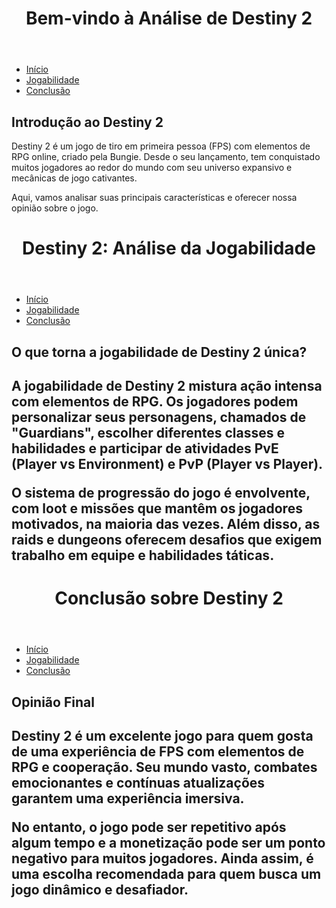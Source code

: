 <!DOCTYPE html>
<html lang="pt-br">
<head> 
    <meta charset="UTF-8">
    <meta name="viewport" content="width=device-width, initial-scale=1.0">
    <title>Destiny 2: Análise Completa</title>
</head>
<body>
    <header>
        <h1> Bem-vindo à Análise de Destiny 2 </h1>
    </header>

 <nav>
        <ul>
            <li><a href="index.html">Início</a></li>
            <li><a href="jogabilidade.html">Jogabilidade</a></li>
            <li><a href="conclusao.html">Conclusão</a></li>
        </ul>
    </nav>

 <section>
        <h2>Introdução ao Destiny 2</h2>
        <p>Destiny 2 é um jogo de tiro em primeira pessoa (FPS) com elementos de RPG online, criado pela Bungie. Desde o seu lançamento, tem conquistado muitos jogadores ao redor do mundo com seu universo expansivo e mecânicas de jogo cativantes.</p>
        <p>Aqui, vamos analisar suas principais características e oferecer nossa opinião sobre o jogo.</p>
    </section>
</body>
</html>

<!DOCTYPE html>
<html lang="pt-br">
<head>
    <meta charset="UTF-8">
    <meta name="viewport" content="width=device-width, initial-scale=1.0">
    <title> Jogabilidade - Destiny 2</title>
</head>
<body>
    <header>
        <h1>Destiny 2: Análise da Jogabilidade</h1>
    </header>

<nav>
        <ul>
            <li><a href="index.html">Início</a></li>
            <li><a href="jogabilidade.html">Jogabilidade</a></li>
            <li><a href="conclusao.html">Conclusão</a></li>
        </ul>
    </nav>

 <section>
        <h2> O que torna a jogabilidade de Destiny 2 única? <h2>
        <p> A jogabilidade de Destiny 2 mistura ação intensa com elementos de RPG. Os jogadores podem personalizar seus personagens, chamados de "Guardians", escolher diferentes classes e habilidades e participar de atividades PvE (Player vs Environment) e PvP (Player vs Player).</p>
        <p> O sistema de progressão do jogo é envolvente, com loot e missões que mantêm os jogadores motivados, na maioria das vezes. Além disso, as raids e dungeons oferecem desafios que exigem trabalho em equipe e habilidades táticas. </p>
    </section>
</body>
</html>

<!DOCTYPE html>
<html lang="pt-br">
<head>
    <meta charset="UTF-8">
    <meta name="viewport" content="width=device-width, initial-scale=1.0">
    <title>Conclusão - Destiny 2 </title>
</head>
<body>
    <header>
        <h1>Conclusão sobre Destiny 2</h1>
    </header>

 <nav>
        <ul>
            <li><a href="index.html">Início</a></li>
            <li><a href="jogabilidade.html">Jogabilidade</a></li>
            <li><a href="conclusao.html">Conclusão</a></li>
        </ul>
    </nav>

 <section>
        <h2>Opinião Final<h2>
        <p>Destiny 2 é um excelente jogo para quem gosta de uma experiência de FPS com elementos de RPG e cooperação. Seu mundo vasto, combates emocionantes e contínuas atualizações garantem uma experiência imersiva.</p>
        <p>No entanto, o jogo pode ser repetitivo após algum tempo e a monetização pode ser um ponto negativo para muitos jogadores. Ainda assim, é uma escolha recomendada para quem busca um jogo dinâmico e desafiador.</p>
    </section>
</body>
</html>



